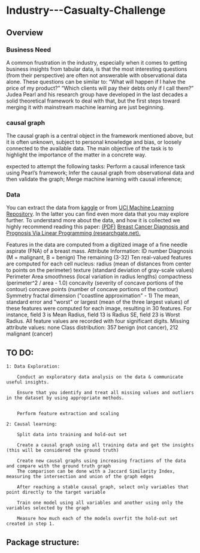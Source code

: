 # Industry---Casualty-Challenge

## Overview
### Business Need
A common frustration in the industry, especially when it comes to getting business insights from tabular data, is that the most interesting questions (from their perspective) are often not answerable with observational data alone. These questions can be similar to:
“What will happen if I halve the price of my product?”
“Which clients will pay their debts only if I call them?”
Judea Pearl and his research group have developed in the last decades a solid theoretical framework to deal with that, but the first steps toward merging it with mainstream machine learning are just beginning. 

### causal graph
The causal graph is a central object in the framework mentioned above, but it is often unknown, subject to personal knowledge and bias, or loosely connected to the available data. The main objective of the task is to highlight the importance of the matter in a concrete way.

expected to attempt the following tasks:
	Perform a causal inference task using Pearl’s framework;
	Infer the causal graph from observational data and then validate the graph;
	Merge machine learning with causal inference;

### Data 
You can extract the data from <a href="https://www.kaggle.com/uciml/breast-cancer-wisconsin-data">kaggle</a> or from <a href="https://archive-beta.ics.uci.edu/ml/datasets?name=breast">UCI Machine Learning Repository</a>. In the latter you can find even more data that you may explore further. To understand more about the data, and how it is collected we highly recommend reading this paper: <a href="https://www.researchgate.net/publication/2302195_Breast_Cancer_Diagnosis_and_Prognosis_Via_Linear_Programming#pf1">(PDF)</a> <a href="https://www.researchgate.net/publication/2302195_Breast_Cancer_Diagnosis_and_Prognosis_Via_Linear_Programming#pf1">Breast Cancer Diagnosis and Prognosis Via Linear Programming (researchgate.net).</a> 



Features in the data are computed from a digitized image of a fine needle aspirate (FNA) of a breast mass.
Attribute Information:
	ID number
	Diagnosis (M = malignant, B = benign)
	The remaining (3-32)
	Ten real-valued features are computed for each cell nucleus:
	radius (mean of distances from center to points on the perimeter)
	texture (standard deviation of gray-scale values)
	Perimeter
	Area
	smoothness (local variation in radius lengths)
	compactness (perimeter^2 / area - 1.0)
	concavity (severity of concave portions of the contour)
	concave points (number of concave portions of the contour)
	Symmetry
	fractal dimension ("coastline approximation" - 1)
	The mean, standard error and "worst" or largest (mean of the three largest values) of these features were computed for each image, resulting in 30 features. For instance, field 3 is Mean Radius, field 13 is Radius SE, field 23 is Worst Radius. All feature values are recorded with four significant digits.
	Missing attribute values: none
Class distribution: 357 benign (not cancer), 212 malignant (cancer)

## TO DO:
	1: Data Exploration:

		Conduct an exploratory data analysis on the data & communicate useful insights.

		Ensure that you identify and treat all missing values and outliers in the dataset by using appropriate methods.


		Perform feature extraction and scaling 

	2: Causal learning:

		Split data into training and hold-out set 

		Create a causal graph using all training data and get the insights (this will be considered the ground truth)

		Create new causal graphs using increasing fractions of the data and compare with the ground truth graph
		The comparison can be done with a Jaccard Similarity Index, measuring the intersection and union of the graph edges

		After reaching a stable causal graph, select only variables that point directly to the target variable

		Train one model using all variables and another using only the variables selected by the graph

		Measure how much each of the models overfit the hold-out set created in step 1.

## Package structure:
